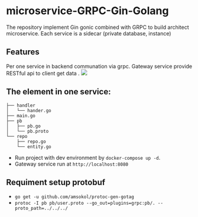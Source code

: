 # microservice-GRPC-Gin-Golang
The repository implement Gin gonic combined with GRPC to build architect microservice. Each service is a sidecar (private database, instance)

## Features
 Per one service in backend communation via grpc.
Gateway service provide RESTful api to client get data .
![](https://outcrawl.com/static/7b089f424d0abd2c29eb2d51ed362550/3ea43/architecture.jpg)

## The element in one service: 
```
├── handler
│   └── hander.go
├── main.go
├── pb
│   ├── pb.go
│   └── pb.proto
└── repo
    ├── repo.go
    └── entity.go
```    
    
- Run project with dev environment by `docker-compose up -d`. 
- Gateway service run at `http://localhost:8080`

## Requiment setup protobuf
- `go get -u github.com/amsokol/protoc-gen-gotag`
- `protoc -I pb pb/user.proto --go_out=plugins=grpc:pb/. --proto_path=../../../`
